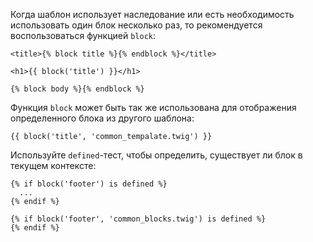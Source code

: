 Когда шаблон использует наследование или есть необходимость использовать один блок несколько раз, то рекомендуется воспользоваться функцией ```block```:

```twig
<title>{% block title %}{% endblock %}</title>

<h1>{{ block('title') }}</h1>

{% block body %}{% endblock %}
```

Функция ```block``` может быть так же использована для отображения определенного блока из другого шаблона:

```twig
{{ block('title', 'common_tempalate.twig') }}
```

Используйте ```defined```-тест, чтобы определить, существует ли блок в текущем контексте:

```twig
{% if block('footer') is defined %}
  ...
{% endif %}

{% if block('footer', 'common_blocks.twig') is defined %}
{% endif %}
```

